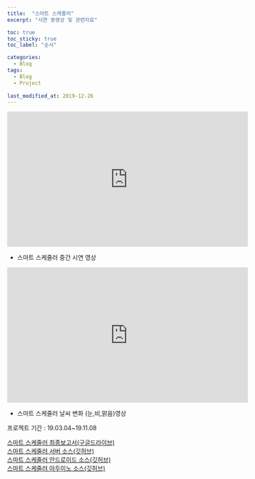 ```yaml
---
title:  "스마트 스케줄러"
excerpt: "시연 동영상 및 관련자료"

toc: true
toc_sticky: true
toc_label: "순서"

categories:
  - Blog
tags:
  - Blog
  - Project
  
last_modified_at: 2019-12-26
---
```


<iframe width="560" height="315" src="https://www.youtube.com/embed/t47M5NM7Fq4" frameborder="0" allowfullscreen></iframe>

- 스마트 스케줄러 중간 시연 영상

<iframe width="560" height="315" src="https://www.youtube.com/embed/QTzq3ExnwVM" frameborder="0" allowfullscreen></iframe>

- 스마트 스케줄러 날씨 변화 (눈,비,맑음)영상

프로젝트 기간 : 19.03.04~19.11.08

[스마트 스케줄러 최종보고서(구글드라이브)](https://drive.google.com/open?id=1UThLdG1ULeeMJ3cpwFQwoDuVNSUlBAyc)  
[스마트 스케줄러 서버 소스(깃허브)](https://github.com/SekyuShin/ProjectPortfolio/tree/master/FinalProject/Server_nodejs)  
[스마트 스케줄러 안드로이드 소스(깃허브)](https://github.com/SekyuShin/ProjectPortfolio/tree/master/FinalProject/_FinalAndroidScheduler/TcpClientTest3)  
[스마트 스케줄러 아두이노 소스(깃허브)](https://github.com/SekyuShin/ProjectPortfolio/tree/master/FinalProject/_FinalArduinoScheduler)  